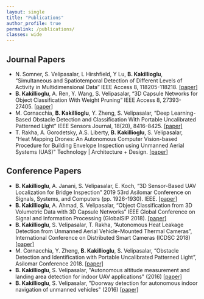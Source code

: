 ```yaml
---
layout: single
title: "Publications"
author_profile: true
permalink: /publications/
classes: wide
---
```


## Journal Papers
- N. Somner, S. Velipasalar, L Hirshfield, Y Lu, **B. Kakillioglu**, “Simultaneous and Spatiotemporal Detection of Different Levels of Activity in Multidimensional Data” IEEE Access 8, 118205-118218. [[paper]](https://ieeexplore.ieee.org/abstract/document/9127934/)
- **B. Kakillioglu**, A. Ren, Y. Wang, S. Velipasalar, “3D Capsule Networks for Object Classification With Weight Pruning” IEEE Access 8, 27393-27405. [[paper]](https://ieeexplore.ieee.org/abstract/document/8984369/)
- M. Cornacchia, **B. Kakillioglu**, Y. Zheng, S. Velipasalar, “Deep Learning-Based Obstacle Detection and Classification With Portable Uncalibrated Patterned Light” IEEE Sensors Journal, 18(20), 8416-8425. [[paper]](https://ieeexplore.ieee.org/abstract/document/8438986)
- T. Rakha, A. Gorodetsky, A.S. Liberty, **B. Kakillioglu**, S. Velipasalar, "Heat Mapping Drones: An Autonomous Computer Vision-based Procedure for Building Envelope Inspection using Unmanned Aerial Systems (UAS)" Technology \| Architecture + Design. [[paper]](https://www.tandfonline.com/doi/abs/10.1080/24751448.2018.1420963)


## Conference Papers
- **B. Kakillioglu**, A. Janani, S. Velipasalar, E. Koch, “3D Sensor-Based UAV Localization for Bridge Inspection” 2019 53rd Asilomar Conference on Signals, Systems, and Computers (pp. 1926-1930). IEEE. [[paper]](https://ieeexplore.ieee.org/abstract/document/9048979)
- **B. Kakillioglu**, A. Ahmad, S. Velipasalar, “Object Classification from 3D Volumetric Data with 3D Capsule Networks” IEEE Global Conference on Signal and Information Processing (GlobalSIP 2018). [[paper]](https://ieeexplore.ieee.org/abstract/document/8646333/)
- **B. Kakillioglu**, S. Velipasalar, T. Rakha, “Autonomous Heat Leakage Detection from Unmanned Aerial Vehicle-Mounted Thermal Cameras”, International Conference on Distributed Smart Cameras (ICDSC 2018) [[paper]](https://dl.acm.org/citation.cfm?id=3243696)
- M. Cornacchia, Y. Zheng, **B. Kakillioglu**, S. Velipasalar, “Obstacle Detection and Identification with Portable Uncalibrated Patterned Light”, Asilomar Conference 2018. [[paper]](https://ieeexplore.ieee.org/abstract/document/8645346/)
- **B. Kakillioglu**, S. Velipasalar, "Autonomous altitude measurement and landing area detection for indoor UAV applications" (2016) [[paper]](http://ieeexplore.ieee.org/abstract/document/7738069)
- **B. Kakillioglu**, S. Velipasalar, "Doorway detection for autonomous indoor navigation of unmanned vehicles" (2016) [[paper]](http://ieeexplore.ieee.org/abstract/document/7533078)
